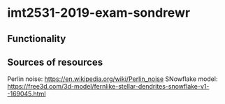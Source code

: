 # imt2531-2019-exam-sondrewr

## Functionality

## Sources of resources
Perlin noise: https://en.wikipedia.org/wiki/Perlin_noise
SNowflake model: https://free3d.com/3d-model/fernlike-stellar-dendrites-snowflake-v1--169045.html